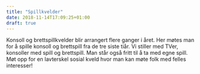 ```yaml
---
title: "Spillkvelder"
date: 2018-11-14T17:09:25+01:00
draft: true
---
```

Konsoll og brettspillkvelder blir arrangert flere ganger i året. Her møtes man for å spille konsoll og brettspill fra de tre siste tiår. Vi stiller med TVer, konsoller med spill og brettspill. Man står også fritt til å ta med egne spill. Møt opp for en lavterskel sosial kveld hvor man kan møte folk med felles interesser!
